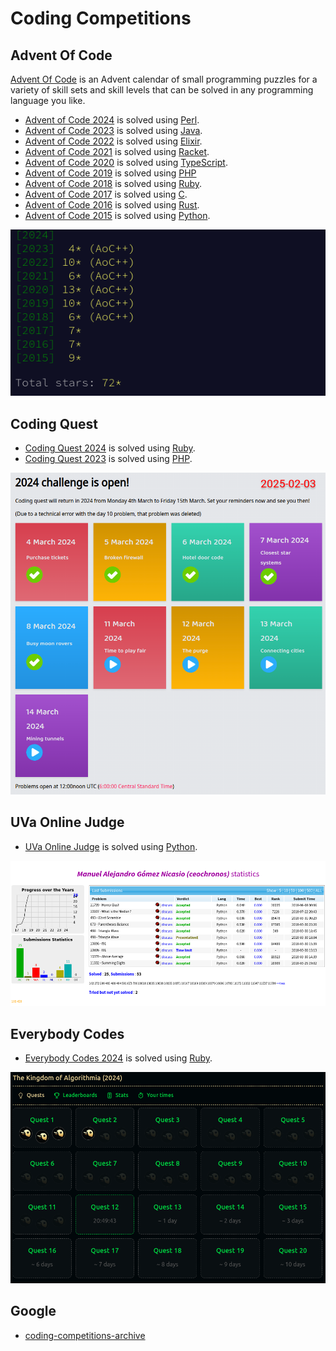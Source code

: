 # Coding Competitions

## Advent Of Code

[Advent Of Code](https://adventofcode.com/) is an Advent calendar of small programming puzzles for a variety of skill sets and skill levels that can be solved in any programming language you like.

+ [Advent of Code 2024](https://github.com/codingcompetitions/AoC-2024) is solved using [Perl](https://www.perl.org/).
+ [Advent of Code 2023](https://github.com/codingcompetitions/AoC-2023) is solved using [Java](https://openjdk.org/projects/jdk/).
+ [Advent of Code 2022](https://github.com/codingcompetitions/AoC-2022) is solved using [Elixir](https://elixir-lang.org/).
+ [Advent of Code 2021](https://github.com/codingcompetitions/AoC-2021) is solved using [Racket](https://racket-lang.org/).
+ [Advent of Code 2020](https://github.com/codingcompetitions/AoC-2020) is solved using [TypeScript](https://www.typescriptlang.org/).
+ [Advent of Code 2019](https://github.com/codingcompetitions/AoC-2019) is solved using [PHP](https://www.php.net/)
+ [Advent of Code 2018](https://github.com/codingcompetitions/AoC-2018) is solved using [Ruby](https://www.ruby-lang.org/en/).
+ [Advent of Code 2017](https://github.com/codingcompetitions/AoC-2017) is solved using [C](https://gcc.gnu.org/).
+ [Advent of Code 2016](https://github.com/codingcompetitions/AoC-2016) is solved using [Rust](https://www.rust-lang.org/).
+ [Advent of Code 2015](https://github.com/codingcompetitions/AoC-2015) is solved using [Python](https://www.python.org/).

![As of 2024-11-03](../resources/images/aoc.png "As of 2024-11-03")

## Coding Quest

+ [Coding Quest 2024](https://github.com/codingcompetitions/CodingQuest-2024) is solved using [Ruby](https://www.ruby-lang.org/en/).
+ [Coding Quest 2023](https://github.com/codingcompetitions/CodingQuest-2023) is solved using [PHP](https://www.php.net/).

![As of 2025-02-03](../resources/images/codingquest-2024.png "As of 2025-02-03")

## UVa Online Judge

+ [UVa Online Judge](https://github.com/codingcompetitions/UVa-online-judge) is solved using [Python](https://www.python.org/).

![As of 2024-11-03](../resources/images/uva.png "As of 2024-11-03")

## Everybody Codes

+ [Everybody Codes 2024](https://everybody.codes/event/2024/quests) is solved using [Ruby](https://www.ruby-lang.org/en/).

![As of 2024-11-18](../resources/images/ec-2024.png "As of 2024-11-18")

## Google

+ [coding-competitions-archive](https://github.com/codingcompetitions/coding-competitions-archive)
